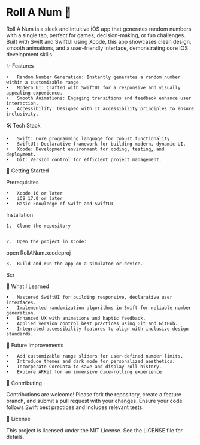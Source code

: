 # Roll A Num 🎲

Roll A Num is a sleek and intuitive iOS app that generates random numbers with a single tap, perfect for games, decision-making, or fun challenges. Built with Swift and SwiftUI using Xcode, this app showcases clean design, smooth animations, and a user-friendly interface, demonstrating core iOS development skills.

✨ Features

	•	Random Number Generation: Instantly generates a random number within a customizable range.
	•	Modern UI: Crafted with SwiftUI for a responsive and visually appealing experience.
	•	Smooth Animations: Engaging transitions and feedback enhance user interaction.
	•	Accessibility: Designed with IT accessibility principles to ensure inclusivity.

🛠️ Tech Stack

	•	Swift: Core programming language for robust functionality.
	•	SwiftUI: Declarative framework for building modern, dynamic UI.
	•	Xcode: Development environment for coding, testing, and deployment.
	•	Git: Version control for efficient project management.

🚀 Getting Started

Prerequisites

	•	Xcode 16 or later
	•	iOS 17.0 or later
	•	Basic knowledge of Swift and SwiftUI

Installation

	1.	Clone the repository


	2.	Open the project in Xcode:
open RollANum.xcodeproj

	3.	Build and run the app on a simulator or device.


Scr

🧠 What I Learned

	•	Mastered SwiftUI for building responsive, declarative user interfaces.
	•	Implemented randomization algorithms in Swift for reliable number generation.
	•	Enhanced UX with animations and haptic feedback.
	•	Applied version control best practices using Git and GitHub.
	•	Integrated accessibility features to align with inclusive design standards.

🌟 Future Improvements

	•	Add customizable range sliders for user-defined number limits.
	•	Introduce themes and dark mode for personalized aesthetics.
	•	Incorporate CoreData to save and display roll history.
	•	Explore ARKit for an immersive dice-rolling experience.

🤝 Contributing

Contributions are welcome! Please fork the repository, create a feature branch, and submit a pull request with your changes. Ensure your code follows Swift best practices and includes relevant tests.



📜 License

This project is licensed under the MIT License. See the LICENSE file for details.

